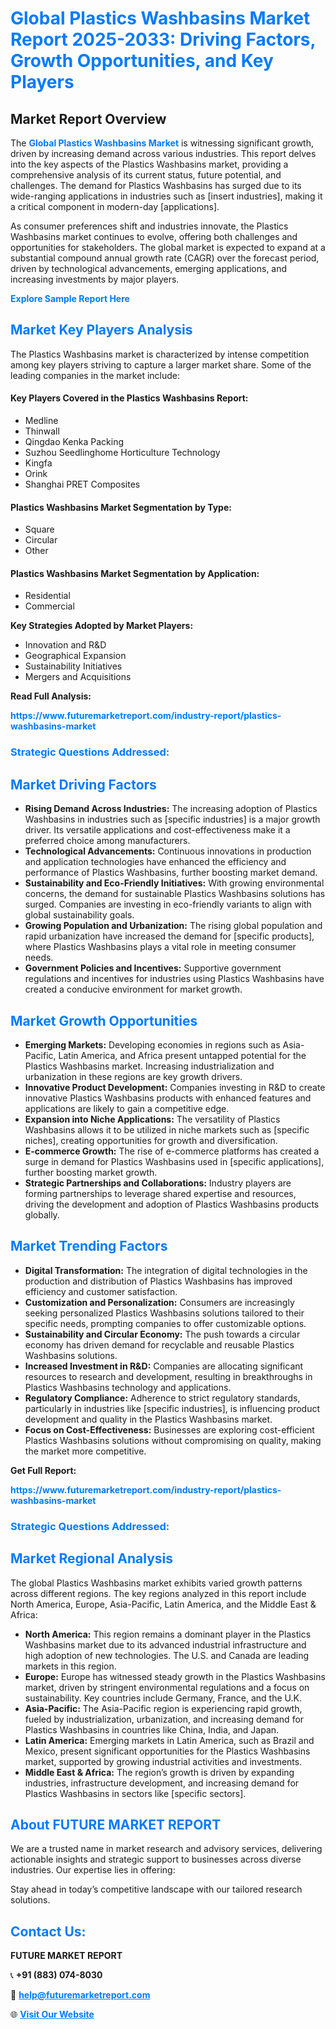 <h1 style="color: #007BFF;">Global Plastics Washbasins Market Report 2025-2033: Driving Factors, Growth Opportunities, and Key Players</h1>

<section id="overview">
<h2>Market Report Overview</h2>
<p>The <a href="https://www.futuremarketreport.com/industry-report/plastics-washbasins-market" style="color: #007BFF; text-decoration: none;"><strong>Global Plastics Washbasins Market</strong></a> is witnessing significant growth, driven by increasing demand across various industries. This report delves into the key aspects of the Plastics Washbasins market, providing a comprehensive analysis of its current status, future potential, and challenges. The demand for Plastics Washbasins has surged due to its wide-ranging applications in industries such as [insert industries], making it a critical component in modern-day [applications].</p>
<p>As consumer preferences shift and industries innovate, the Plastics Washbasins market continues to evolve, offering both challenges and opportunities for stakeholders. The global market is expected to expand at a substantial compound annual growth rate (CAGR) over the forecast period, driven by technological advancements, emerging applications, and increasing investments by major players.</p>
</section>

<section id="overview">
<p><a href="https://www.futuremarketreport.com/request-sample/reportId=84961" style="color: #007BFF; text-decoration: none;"><strong>Explore Sample Report Here</strong></a></p>
</section>

<section id="key-players">
<h2 style="color: #007BFF;">Market Key Players Analysis</h2>
<p>The Plastics Washbasins market is characterized by intense competition among key players striving to capture a larger market share. Some of the leading companies in the market include:</p>
<h4>Key Players Covered in the Plastics Washbasins Report:</h4>
<ul><li>Medline</li><li>Thinwall</li><li>Qingdao Kenka Packing</li><li>Suzhou Seedlinghome Horticulture Technology</li><li>Kingfa</li><li>Orink</li><li>Shanghai PRET Composites</li></ul>
<h4>Plastics Washbasins Market Segmentation by Type:</h4>
<ul><li>Square</li><li>Circular</li><li>Other</li></ul>

<h4>Plastics Washbasins Market Segmentation by Application:</h4>
<ul><li>Residential</li><li>Commercial</li></ul>
<p><strong>Key Strategies Adopted by Market Players:</strong></p>
<ul>
<li>Innovation and R&D</li>
<li>Geographical Expansion</li>
<li>Sustainability Initiatives</li>
<li>Mergers and Acquisitions</li>
</ul>
</section>

<section>
<p><strong>Read Full Analysis: </strong></p><a href="https://www.futuremarketreport.com/industry-report/plastics-washbasins-market" style="color: #007BFF; text-decoration: none;"><strong>https://www.futuremarketreport.com/industry-report/plastics-washbasins-market</strong></a>
<h3 style="color: #007BFF;">Strategic Questions Addressed:</h3>
</section>

<section id="driving-factors">
<h2 style="color: #007BFF;">Market Driving Factors</h2>
<ul>
<li><strong>Rising Demand Across Industries:</strong> The increasing adoption of Plastics Washbasins in industries such as [specific industries] is a major growth driver. Its versatile applications and cost-effectiveness make it a preferred choice among manufacturers.</li>
<li><strong>Technological Advancements:</strong> Continuous innovations in production and application technologies have enhanced the efficiency and performance of Plastics Washbasins, further boosting market demand.</li>
<li><strong>Sustainability and Eco-Friendly Initiatives:</strong> With growing environmental concerns, the demand for sustainable Plastics Washbasins solutions has surged. Companies are investing in eco-friendly variants to align with global sustainability goals.</li>
<li><strong>Growing Population and Urbanization:</strong> The rising global population and rapid urbanization have increased the demand for [specific products], where Plastics Washbasins plays a vital role in meeting consumer needs.</li>
<li><strong>Government Policies and Incentives:</strong> Supportive government regulations and incentives for industries using Plastics Washbasins have created a conducive environment for market growth.</li>
</ul>
</section>

<section id="growth-opportunities">
<h2 style="color: #007BFF;">Market Growth Opportunities</h2>
<ul>
<li><strong>Emerging Markets:</strong> Developing economies in regions such as Asia-Pacific, Latin America, and Africa present untapped potential for the Plastics Washbasins market. Increasing industrialization and urbanization in these regions are key growth drivers.</li>
<li><strong>Innovative Product Development:</strong> Companies investing in R&D to create innovative Plastics Washbasins products with enhanced features and applications are likely to gain a competitive edge.</li>
<li><strong>Expansion into Niche Applications:</strong> The versatility of Plastics Washbasins allows it to be utilized in niche markets such as [specific niches], creating opportunities for growth and diversification.</li>
<li><strong>E-commerce Growth:</strong> The rise of e-commerce platforms has created a surge in demand for Plastics Washbasins used in [specific applications], further boosting market growth.</li>
<li><strong>Strategic Partnerships and Collaborations:</strong> Industry players are forming partnerships to leverage shared expertise and resources, driving the development and adoption of Plastics Washbasins products globally.</li>
</ul>
</section>

<section id="trending-factors">
<h2 style="color: #007BFF;">Market Trending Factors</h2>
<ul>
<li><strong>Digital Transformation:</strong> The integration of digital technologies in the production and distribution of Plastics Washbasins has improved efficiency and customer satisfaction.</li>
<li><strong>Customization and Personalization:</strong> Consumers are increasingly seeking personalized Plastics Washbasins solutions tailored to their specific needs, prompting companies to offer customizable options.</li>
<li><strong>Sustainability and Circular Economy:</strong> The push towards a circular economy has driven demand for recyclable and reusable Plastics Washbasins solutions.</li>
<li><strong>Increased Investment in R&D:</strong> Companies are allocating significant resources to research and development, resulting in breakthroughs in Plastics Washbasins technology and applications.</li>
<li><strong>Regulatory Compliance:</strong> Adherence to strict regulatory standards, particularly in industries like [specific industries], is influencing product development and quality in the Plastics Washbasins market.</li>
<li><strong>Focus on Cost-Effectiveness:</strong> Businesses are exploring cost-efficient Plastics Washbasins solutions without compromising on quality, making the market more competitive.</li>
</ul>
</section>

<section>
<p><strong>Get Full Report: </strong></p><a href="https://www.futuremarketreport.com/industry-report/plastics-washbasins-market" style="color: #007BFF; text-decoration: none;"><strong>https://www.futuremarketreport.com/industry-report/plastics-washbasins-market</strong></a>
<h3 style="color: #007BFF;">Strategic Questions Addressed:</h3>
</section>


<section id="regional-analysis">
<h2 style="color: #007BFF;">Market Regional Analysis</h2>
<p>The global Plastics Washbasins market exhibits varied growth patterns across different regions. The key regions analyzed in this report include North America, Europe, Asia-Pacific, Latin America, and the Middle East & Africa:</p>
<ul>
<li><strong>North America:</strong> This region remains a dominant player in the Plastics Washbasins market due to its advanced industrial infrastructure and high adoption of new technologies. The U.S. and Canada are leading markets in this region.</li>
<li><strong>Europe:</strong> Europe has witnessed steady growth in the Plastics Washbasins market, driven by stringent environmental regulations and a focus on sustainability. Key countries include Germany, France, and the U.K.</li>
<li><strong>Asia-Pacific:</strong> The Asia-Pacific region is experiencing rapid growth, fueled by industrialization, urbanization, and increasing demand for Plastics Washbasins in countries like China, India, and Japan.</li>
<li><strong>Latin America:</strong> Emerging markets in Latin America, such as Brazil and Mexico, present significant opportunities for the Plastics Washbasins market, supported by growing industrial activities and investments.</li>
<li><strong>Middle East & Africa:</strong> The region’s growth is driven by expanding industries, infrastructure development, and increasing demand for Plastics Washbasins in sectors like [specific sectors].</li>
</ul>
</section>

<footer>
<h2 style="color: #007BFF;">About FUTURE MARKET REPORT</h2>
<p>We are a trusted name in market research and advisory services, delivering actionable insights and strategic support to businesses across diverse industries. Our expertise lies in offering:</p>

<p>Stay ahead in today’s competitive landscape with our tailored research solutions.</p>

<h2 style="color: #007BFF;">Contact Us:</h2>
<p><strong>FUTURE MARKET REPORT</strong></p>
<p>📞 <strong>+91 (883) 074-8030</strong></p>
<p>📧 <strong><a href="mailto:help@futuremarketreport.com" style="color: #007BFF;">help@futuremarketreport.com</a></strong></p>
<p>🌐 <strong><a href="https://www.futuremarketreport.com/" style="color: #007BFF;">Visit Our Website</a></strong></p>
</footer>
